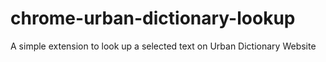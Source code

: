 # chrome-urban-dictionary-lookup
A simple extension to look up a selected text on Urban Dictionary Website

